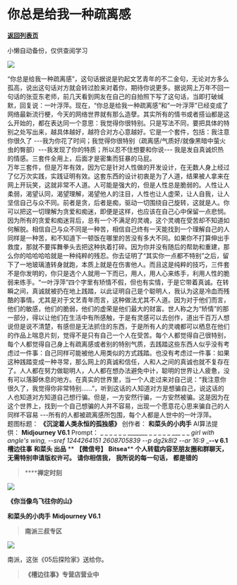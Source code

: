 # 你总是给我一种疏离感

[**返回列表页**](/gzh/槽边往事)

小懒自动备份，仅供查阅学习

![](https://mmbiz.qpic.cn/mmbiz_jpg/Ia6gU9JNtkoeKNcOaiaLvWsTXTiacpHWqOu2AKqBLwS0qxL0tTuFl9lhZTpC7MF0j59UWOPgF58HceS8eSGXUqXA/640?wx_fmt=jpeg&from;=appmsg)

“你总是给我一种疏离感”，这句话据说是钓起文艺青年的不二金句，无论对方多么孤高，说出这句话对方就会转过脸来对着你，期待你说更多。据说网上万年不回一句话的张亚东老师，前几天看到网友在自己的自拍照下写了这句话，当即打破缄默，回复说：一叶浮萍。现在，“你总是给我一种疏离感”和“一叶浮萍”已经变成了网络最新流行梗，今天的网络世界就有那么造孽。其实所有的情书或者搭讪都是这么开始的，都在表达同一个意思：我觉得你很特别。只是写法不同，要把具体的特别之处写出来，越具体越好，越符合对方心意越好。它是一个套件，包括：我注意你很久了
---我为你花了时间；我觉得你很特别（疏离感/气质好/就像黑暗中萤火虫的臀部）---我发现了你的特质；所以忍不住想要和你说---
我是发自真诚炽热的情感。三套件全用上，后面才是密集而狂暴的马屁。  
万年三套件，但是万年有效，因为它是针对人性做的开发设计，在无数人身上经过了亿万次实践，实践证明有效。这套东西的设计初衷是为了人道，结果被人拿来在网上开玩笑，这就非常不人道。人可能是强大的，但是人性总是脆弱的。人性让人柔弱，渴望认同，渴望理解，渴望他人的注目，人性也让人虚荣，让人自我，让人坚信自己与众不同。前者是贪，后者是痴，驱动一切围绕自己旋转，这就是人。你可以把这一切理解为贪爱和痴迷，即便是这样，也应该在自己心中保留一点悲悯。因为所有的贪爱和痴迷背后，总有一个不满足的灵魂，这个灵魂在受苦却不知道如何解脱。相信自己与众不同是一种苦，相信自己终有一天能找到一个理解自己的人同样是一种苦，和不知道下一顿饭在哪里的苦没有多大不同。如果你不打算伸出手救度，那就不要挥舞拳头去把这种执着打碎。因为你并没有随后的帮助和重建，那么你的哈哈哈哈就是一种纯粹的残忍。你去证明了“其实你一点都不特别”之后，留下了一地玻璃渣转身就跑，本质上就是在伤害他人。而且这是纯粹的技巧，三件套不是你发明的，你只是选个人就用一下而已，用人，用人心来练手，利用人性的脆弱来练手。“一叶浮萍”四个字里有矫情不假，但也有实情，于是它带着真诚。在转瞬之间，真诚就被扔在地上践踏，以此证明自己是个聪明人，我认为这是冷血而残酷的事情。尤其是对于文艺青年而言，这种做法尤其不人道。因为对于他们而言，他们的敏感，他们的脆弱，他们的虚荣是他们最大的财富。世人称之为“矫情”的那一部分，得以让他们在生活中有所感触，于是有灵感可以去创作，道出千百万人想说但是说不清楚，有感但是无法抓住的东西，于是所有人的灵魂都可以栖息在他们的作品上喘息片刻，觉得不是只有自己一个人在受苦。每个人都觉得自己很特别，每个人都觉得自己身上有疏离感或者别的特别气质，去践踏这些东西人似乎没有考虑过一件事：自己同样可能被他人用类似的方式践踏。也没有考虑过一件事：如果这种践踏变成一种寻常，那么网上的真诚和信任，人和人之间的真诚也就不复存在了。人人都在努力做聪明人，人人都在想办法避免中计，聪明的世界让人疲惫，没有可以落脚休息的地方。在真实的世界里，当一个人走过来对自己说：“我注意你很久了，我觉得你非常特别......”，听到这话的人知道对方是想骗自己，说这话的人也知道对方知道自己想行骗。但是，一方安然行骗，一方安然被骗。这是因为在这个世界上，找到一个自己想骗的人并不容易，出现一个愿意花心思来骗自己的人同样不容易
---所有的人都被疏离感所包围，每个人都是人世中的一叶浮萍。  
题图标题： **《沉淀着人类永恒的孤独感》** 创作者： **和菜头的小肉手** AI算法提供： **Midjourney V6.1** Prompt： _
_ _ _ _ _ _______ _ _ _ _ _ ___ _ _ _girl with angle's wing, --sref 1244264151
2608705839 --p dg2k8l2 --ar 16:9_ ____-_-v 6.1__  
 **槽边往事** **和菜头 出品** ** **【微信号】** **Bitsea**** **个人转载内容至朋友圈和群聊天，无需特别申请版权许可。**
**请你相信我，** **我所说的每一句话，** **都是错的**

>  ******禅定时刻**

![](https://mmbiz.qpic.cn/mmbiz_jpg/Ia6gU9JNtkoeKNcOaiaLvWsTXTiacpHWqOiaxib3ndic6XBN4LlTOZf7MLrfIZbxN4egy4nUThzGvk00hN3JEzM0QbA/640?wx_fmt=jpeg&from;=appmsg)

 **《你当像鸟飞往你的山》**

 **和菜头的小肉手** **Midjourney V6.1**

>  **南派三叔专区**

![](https://mmbiz.qpic.cn/mmbiz_jpg/Ia6gU9JNtkoeKNcOaiaLvWsTXTiacpHWqOqTKvzchv6Ixw5FYc2D0Cs84ucBtVYfXSkb3ftxKL2pVT1jqFGCkxRA/640?wx_fmt=jpeg&from;=appmsg)

南派，这张《05后探险家》送给你。

>  **《槽边往事》专营店营业中**

